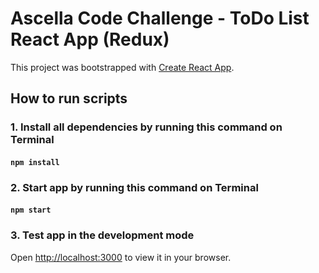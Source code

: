 # Ascella Code Challenge - ToDo List React App (Redux)

This project was bootstrapped with [Create React App](https://github.com/facebook/create-react-app).

## How to run scripts

### 1. Install all dependencies by running this command on Terminal

#### `npm install`

### 2. Start app by running this command on Terminal

#### `npm start`

### 3. Test app in the development mode

Open [http://localhost:3000](http://localhost:3000) to view it in your browser.
